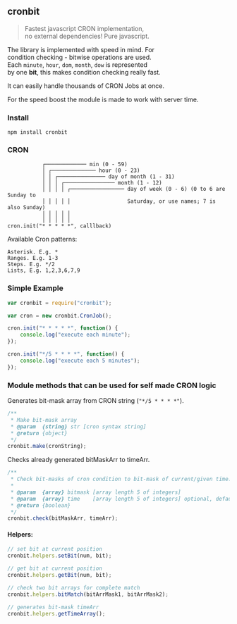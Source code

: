 ## cronbit
> Fastest javascript CRON implementation,  
> no external dependencies! Pure javascript.

The library is implemented with speed in mind. For  
condition checking - bitwise operations are used.  
Each `minute`, `hour`, `dom`, `month`, `dow` is represented  
by one **bit**, this makes condition checking really fast.

It can easily handle thousands of CRON Jobs at once.
  
For the speed boost the module is made to work with server time.

### Install
    npm install cronbit

### CRON

```text
           ┌───────────── min (0 - 59)
           │ ┌────────────── hour (0 - 23)
           │ │ ┌─────────────── day of month (1 - 31)
           │ │ │ ┌──────────────── month (1 - 12)
           │ │ │ │ ┌───────────────── day of week (0 - 6) (0 to 6 are Sunday to
           │ │ │ │ │                  Saturday, or use names; 7 is also Sunday)
           │ │ │ │ │
           │ │ │ │ │
cron.init("* * * * *", calllback)
```

Available Cron patterns:

    Asterisk. E.g. *
    Ranges. E.g. 1-3
    Steps. E.g. */2
    Lists, E.g. 1,2,3,6,7,9


### Simple Example

```js
var cronbit = require("cronbit");

var cron = new cronbit.CronJob();

cron.init("* * * * *", function() {
	console.log("execute each minute");
});

cron.init("*/5 * * * *", function() {
	console.log("execute each 5 minutes");
});
```

### Module methods that can be used for self made CRON logic

Generates bit-mask array from CRON string (`"*/5 * * * *"`).
```js
/**
 * Make bit-mask array
 * @param  {string} str [cron syntax string]
 * @return {object}
 */
cronbit.make(cronString);
```

Checks already generated bitMaskArr to timeArr.
```js
/**
 * Check bit-masks of cron condition to bit-mask of current/given time.
 *
 * @param  {array} bitmask [array length 5 of integers]
 * @param  {array} time    [array length 5 of integers] optional, defaults to current time
 * @return {boolean}
 */
cronbit.check(bitMaskArr, timeArr);
```

#### Helpers:

```js
// set bit at current position
cronbit.helpers.setBit(num, bit);

// get bit at current position
cronbit.helpers.getBit(num, bit);

// check two bit arrays for complete match
cronbit.helpers.bitMatch(bitArrMask1, bitArrMask2);

// generates bit-mask timeArr
cronbit.helpers.getTimeArray();
```